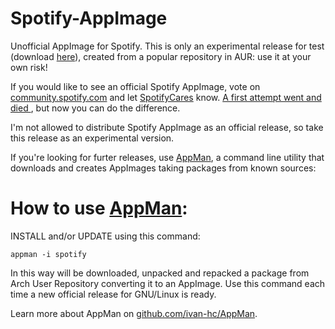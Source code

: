 # Spotify-AppImage
Unofficial AppImage for Spotify. This is only an experimental release for test (download [here](https://github.com/ivan-hc/Spotify-AppImage/releases)), created from a popular repository in AUR: use it at your own risk!

If you would like to see an official Spotify AppImage, vote on [community.spotify.com](https://community.spotify.com) and let [SpotifyCares](https://twitter.com/SpotifyCares) know. [A first attempt went and died ](https://community.spotify.com/t5/Closed-Ideas/Provide-Spotify-Desktop-Client-in-cross-distro-AppImage-bundle/idi-p/1337399), but now you can do the difference.

I'm not allowed to distribute Spotify AppImage as an official release, so take this release as an experimental version.

If you're looking for furter releases, use [AppMan](https://github.com/ivan-hc/AppMan), a command line utility that downloads and creates AppImages taking packages from known sources: 

# How to use [AppMan](https://github.com/ivan-hc/AppMan):

INSTALL and/or UPDATE using this command:

`appman -i spotify`

In this way will be downloaded, unpacked and repacked a package from Arch User Repository converting it to an AppImage. Use this command each time a new official release for GNU/Linux is ready.

Learn more about AppMan on [github.com/ivan-hc/AppMan](https://github.com/ivan-hc/AppMan).
